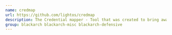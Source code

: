 ```yaml
---
name: credmap
url: https://github.com/lightos/credmap
description: The Credential mapper - Tool that was created to bring awareness to the dangers of credential reuse.
group: blackarch blackarch-misc blackarch-defensive
---
```

